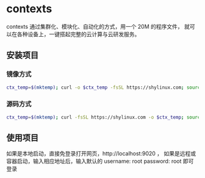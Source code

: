# contexts

contexts 通过集群化、模块化、自动化的方式，用一个 20M 的程序文件， 就可以在各种设备上，一键搭起完整的云计算与云研发服务。

## 安装项目

### 镜像方式
```sh
ctx_temp=$(mktemp); curl -o $ctx_temp -fsSL https://shylinux.com; source $ctx_temp binary
```

### 源码方式
```sh
ctx_temp=$(mktemp); curl -fsSL https://shylinux.com -o $ctx_temp; source $ctx_temp source
```

## 使用项目
如果是本地启动，直接免登录打开网页，http://localhost:9020 ，
如果是远程或容器启动，输入相应地址后，输入默认的 username: root password: root 即可登录

